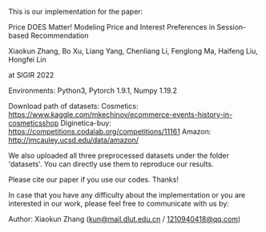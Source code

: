 This is our implementation for the paper:

Price DOES Matter! Modeling Price and Interest Preferences in Session-based Recommendation 

Xiaokun Zhang, Bo Xu, Liang Yang, Chenliang Li, Fenglong Ma, Haifeng Liu, Hongfei Lin

at SIGIR 2022

Environments: Python3, Pytorch 1.9.1, Numpy 1.19.2

Download path of datasets:
  Cosmetics: https://www.kaggle.com/mkechinov/ecommerce-events-history-in-cosmeticsshop
  Diginetica-buy: https://competitions.codalab.org/competitions/11161
  Amazon: http://jmcauley.ucsd.edu/data/amazon/

We also uploaded all three preprocessed datasets under the folder 'datasets'. You can directly use them to reproduce our results.

Please cite our paper if you use our codes. Thanks!

In case that you have any difficulty about the implementation or you are interested in our work,  please feel free to communicate with us by:

Author: Xiaokun Zhang (kun@mail.dlut.edu.cn / 1210940418@qq.com)
